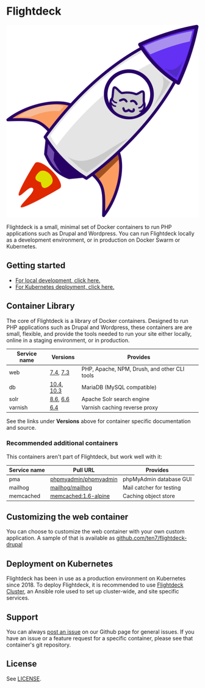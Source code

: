 # Flightdeck

![Flightdeck logo](flightdeck.svg)

Flightdeck is a small, minimal set of Docker containers to run PHP applications such as Drupal and Wordpress. You can run Flightdeck locally as a development environment, or in production on Docker Swarm or Kubernetes.

## Getting started

* [For local development, click here.](getting-started-locally.md)
* [For Kubernetes deployment, click here.](getting-started-k8s.md)

## Container Library

The core of Flightdeck is a library of Docker containers. Designed to run PHP applications such as Drupal and Wordpress, these containers are are small, flexible, and provide the tools needed to run your site either locally, online in a staging environment, or in production.

| Service name | Versions | Provides |
| ------------ | -------- | -------- |
| web | [7.4](https://github.com/ten7/flightdeck-web-7.4/), [7.3](https://github.com/ten7/flightdeck-web-7.3/) | PHP, Apache, NPM, Drush, and other CLI tools |
| db | [10.4](https://github.com/ten7/flightdeck-db-10.4/), [10.3](https://github.com/ten7/flightdeck-db-10.3/) | MariaDB (MySQL compatible)
| solr | [8.6](https://github.com/ten7/flightdeck-solr-8.6/), [6.6](https://github.com/ten7/flightdeck-solr-6.6/) | Apache Solr search engine |
| varnish | [6.4](https://github.com/ten7/flightdeck-varnish-6.4/) | Varnish caching reverse proxy |

See the links under **Versions** above for container specific documentation and source.

### Recommended additional containers

This containers aren't part of Flightdeck, but work well with it:

| Service name | Pull URL | Provides |
| ------------ | -------- | -------- |
| pma | [phpmyadmin/phpmyadmin](https://github.com//phpmyadmin/phpmyadmin/) | phpMyAdmin database GUI |
| mailhog | [mailhog/mailhog](https://github.com//mailhog/mailhog/) | Mail catcher for testing |
| memcached | [memcached:1.6-alpine](https://hub.docker.com/_/memcached/) | Caching object store |

## Customizing the web container

You can choose to customize the web container with your own custom application. A sample of that is available as [github.com/ten7/flightdeck-drupal](https://github.com/ten7/flightdeck-drupal)

## Deployment on Kubernetes

Flightdeck has been in use as a production environment on Kubernetes since 2018. To deploy Flightdeck, it is recommended to use [Flightdeck Cluster](https://github.com/ten7/ansible-role-flightdeck-cluster), an Ansible role used to set up cluster-wide, and site specific services.

## Support

You can always [post an issue](https://github.com/ten7/flightdeck.ten7.com/issues/new) on our Github page for general issues. If you have an issue or a feature request for a specific container, please see that container's git repository.

## License

See [LICENSE](https://raw.githubusercontent.com/ten7/flightdeck.ten7.com/master/LICENSE).
